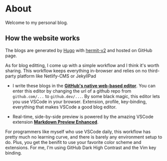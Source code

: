 # About

Welcome to my personal blog.

## How the website works

The blogs are generated by [Hugo](https://gohugo.io/) with [hermit-v2](https://github.com/1bl4z3r/hermit-V2?tab=readme-ov-file) and hosted on GitHub page. 

As for blog editting, I come up with a simple workflow and I think it's worth sharing. This workflow keeps everything in-browser and relies on no third-party platform like Netlify-CMS or JekyllPad

- I write these blogs in the **[GitHub's native web-based editor](https://docs.github.com/en/codespaces/the-githubdev-web-based-editor)**. You can enter this editor by changing the url of a github repo from `github.com/...` to `github.dev/...`. By some black magic, this editor lets you use VSCode in your browser. Extension, profile, key-binding, everything that makes VSCode a good blog editor.

- Real-time, side-by-side preview is powered by the amazing VSCode extension **[Markdown Preview Enhanced](https://marketplace.visualstudio.com/items?itemName=shd101wyy.markdown-preview-enhanced)**.

For programmers like myself who use VSCode daily, this workflow has pretty much no learning curve, and there is barely any environment setup to do. Plus, you get the benifit to use your favorite color scheme and extensions. For me, I'm using GitHub Dark High Contrast and the Vim key binding.
